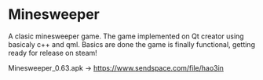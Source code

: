 # Minesweeper
A clasic minesweeper game.
The game implemented on Qt creator using basicaly c++ and qml.
Basics are done the game is finally functional, getting ready for release on steam!


Minesweeper_0.63.apk -> https://www.sendspace.com/file/hao3in
